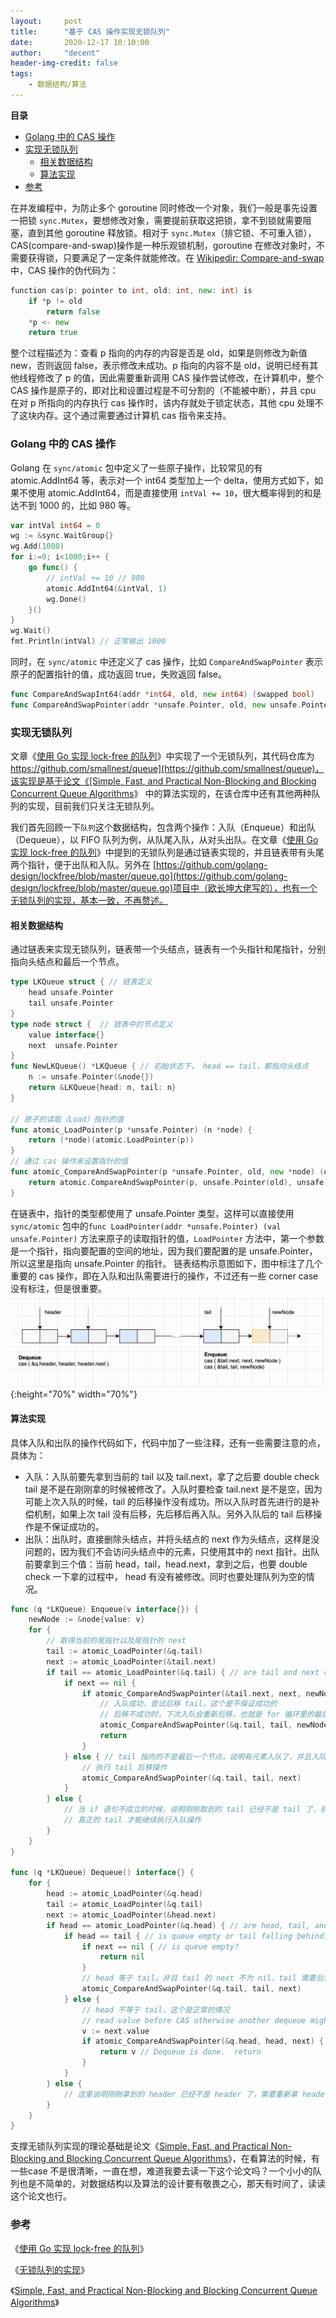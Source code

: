```yaml
---
layout:     post
title:      "基于 CAS 操作实现无锁队列"
date:       2020-12-17 10:10:00
author:     "decent"
header-img-credit: false
tags:
    - 数据结构/算法
---
```


**目录**

- [Golang 中的 CAS 操作](#golang-中的-cas-操作)
- [实现无锁队列](#实现无锁队列)
	- [相关数据结构](#相关数据结构)
	- [算法实现](#算法实现)
- [参考](#参考)

 在并发编程中，为防止多个 goroutine 同时修改一个对象，我们一般是事先设置一把锁 `sync.Mutex`，要想修改对象，需要提前获取这把锁，拿不到锁就需要阻塞，直到其他 goroutine 释放锁。相对于 `sync.Mutex`（排它锁、不可重入锁），CAS(compare-and-swap)操作是一种乐观锁机制，goroutine 在修改对象时，不需要获得锁，只要满足了一定条件就能修改。在 [Wikipedir: Compare-and-swap](https://en.wikipedia.org/wiki/Compare-and-swap)中，CAS 操作的伪代码为：
```go
function cas(p: pointer to int, old: int, new: int) is
    if *p != old
        return false
    *p <- new
    return true
```
整个过程描述为：查看 p 指向的内存的内容是否是 old，如果是则修改为新值 new，否则返回 false，表示修改未成功。p 指向的内容不是 old，说明已经有其他线程修改了 p 的值，因此需要重新调用 CAS 操作尝试修改，在计算机中，整个 CAS 操作是原子的，即对比和设置过程是不可分割的（不能被中断），并且 cpu 在对 p 所指向的内存执行 cas 操作时，该内存就处于锁定状态，其他 cpu 处理不了这块内存。这个通过需要通过计算机 cas 指令来支持。

### Golang 中的 CAS 操作
Golang 在 `sync/atomic` 包中定义了一些原子操作，比较常见的有 atomic.AddInt64 等，表示对一个 int64 类型加上一个 delta，使用方式如下，如果不使用 atomic.AddInt64，而是直接使用 `intVal += 10`，很大概率得到的和是达不到 1000 的，比如 980 等。
```go
var intVal int64 = 0
wg := &sync.WaitGroup{}
wg.Add(1000)
for i:=0; i<1000;i++ {
    go func() {
        // intVal += 10 // 980
        atomic.AddInt64(&intVal, 1)
        wg.Done()
    }()
}
wg.Wait()
fmt.Println(intVal) // 正常输出 1000
```
同时，在 `sync/atomic` 中还定义了 cas 操作，比如 `CompareAndSwapPointer` 表示原子的配置指针的值，成功返回 true，失败返回 false。
```go
func CompareAndSwapInt64(addr *int64, old, new int64) (swapped bool)
func CompareAndSwapPointer(addr *unsafe.Pointer, old, new unsafe.Pointer) (swapped bool)
```

### 实现无锁队列
文章《[使用 Go 实现 lock-free 的队列](https://colobu.com/2020/08/14/lock-free-queue-in-go/)》中实现了一个无锁队列，其代码仓库为 [https://github.com/smallnest/queue](https://github.com/smallnest/queue)，该实现是基于论文《[Simple, Fast, and Practical Non-Blocking and Blocking Concurrent Queue Algorithms](https://www.cs.rochester.edu/u/scott/papers/1996_PODC_queues.pdf)》
中的算法实现的，在该仓库中还有其他两种队列的实现，目前我们只关注无锁队列。

我们首先回顾一下`队列`这个数据结构，包含两个操作：入队（Enqueue）和出队（Dequeue），以 FIFO 队列为例，从队尾入队，从对头出队。在文章《[使用 Go 实现 lock-free 的队列](https://colobu.com/2020/08/14/lock-free-queue-in-go/)》中提到的无锁队列是通过链表实现的，并且链表带有头尾两个指针，便于出队和入队。另外在 [https://github.com/golang-design/lockfree/blob/master/queue.go](https://github.com/golang-design/lockfree/blob/master/queue.go)项目中（欧长坤大佬写的），也有一个无锁队列的实现，基本一致，不再赘述。

#### 相关数据结构
通过链表来实现无锁队列，链表带一个头结点，链表有一个头指针和尾指针，分别指向头结点和最后一个节点。
```go
type LKQueue struct { // 链表定义
	head unsafe.Pointer
	tail unsafe.Pointer
}
type node struct {  // 链表中的节点定义
	value interface{}
	next  unsafe.Pointer
}
func NewLKQueue() *LKQueue { // 初始状态下， head == tail，都指向头结点
	n := unsafe.Pointer(&node{})
	return &LKQueue{head: n, tail: n}
}

// 原子的读取（Load）指针的值
func atomic_LoadPointer(p *unsafe.Pointer) (n *node) {
	return (*node)(atomic.LoadPointer(p))
}
// 通过 cas 操作来设置指针的值
func atomic_CompareAndSwapPointer(p *unsafe.Pointer, old, new *node) (ok bool) {
	return atomic.CompareAndSwapPointer(p, unsafe.Pointer(old), unsafe.Pointer(new))
}
```
在链表中，指针的类型都使用了 unsafe.Pointer 类型，这样可以直接使用 `sync/atomic` 包中的`func LoadPointer(addr *unsafe.Pointer) (val unsafe.Pointer)` 方法来原子的读取指针的值，`LoadPointer` 方法中，第一个参数是一个指针，指向要配置的空间的地址，因为我们要配置的是 unsafe.Pointer，所以这里是指向 unsafe.Pointer 的指针。
链表结构示意图如下，图中标注了几个重要的 cas 操作，即在入队和出队需要进行的操作，不过还有一些 corner case 没有标注，但是很重要。
![java-javascript](/pics/cas-in-go.png){:height="70%" width="70%"}

#### 算法实现
具体入队和出队的操作代码如下，代码中加了一些注释，还有一些需要注意的点，具体为：
* 入队：入队前要先拿到当前的 tail 以及 tail.next，拿了之后要 double check tail 是不是在刚刚拿的时候被修改了。入队时要检查 tail.next 是不是空，因为可能上次入队的时候，tail 的后移操作没有成功。所以入队时首先进行的是补偿机制，如果上次 tail 没有后移，先后移后再入队。另外入队后的 tail 后移操作是不保证成功的。
* 出队：出队时，直接删除头结点，并将头结点的 next 作为头结点，这样是没问题的，因为我们不会访问头结点中的元素，只使用其中的 next 指针。出队前要拿到三个值：当前 head，tail，head.next，拿到之后，也要 double check 一下拿的过程中， head 有没有被修改。同时也要处理队列为空的情况。

```go
func (q *LKQueue) Enqueue(v interface{}) {
	newNode := &node{value: v}
	for {
		// 取得当前的尾指针以及尾指针的 next
		tail := atomic_LoadPointer(&q.tail)
		next := atomic_LoadPointer(&tail.next)
		if tail == atomic_LoadPointer(&q.tail) { // are tail and next consistent?
			if next == nil {
				if atomic_CompareAndSwapPointer(&tail.next, next, newNode) {
					// 入队成功，尝试后移 tail，这个是不保证成功的
					// 后移不成功时，下次入队会重新后移，也就是 for 循环里的最后一个 else 语句
					atomic_CompareAndSwapPointer(&q.tail, tail, newNode)
					return
				}
			} else { // tail 指向的不是最后一个节点，说明有元素入队了，并且入队的时候，更新tail 没有成功
				// 执行 tail 后移操作
				atomic_CompareAndSwapPointer(&q.tail, tail, next)
			}
		} else {
			// 当 if 语句不成立的时候，说明刚刚取到的 tail 已经不是 tail 了，我们必须要找到
			// 真正的 tail 才能继续执行入队操作
		}
	}
}

func (q *LKQueue) Dequeue() interface{} {
	for {
		head := atomic_LoadPointer(&q.head)
		tail := atomic_LoadPointer(&q.tail)
		next := atomic_LoadPointer(&head.next)
		if head == atomic_LoadPointer(&q.head) { // are head, tail, and next consistent?
			if head == tail { // is queue empty or tail falling behind?
				if next == nil { // is queue empty?
					return nil
				}
				// head 等于 tail，并且 tail 的 next 不为 nil，tail 需要后移
				atomic_CompareAndSwapPointer(&q.tail, tail, next)
			} else {
				// head 不等于 tail，这个是正常的情况
				// read value before CAS otherwise another dequeue might free the next node
				v := next.value
				if atomic_CompareAndSwapPointer(&q.head, head, next) {
					return v // Dequeue is done.  return
				}
			}
		} else {
			// 这里说明刚刚拿到的 header 已经不是 header 了，需要重新拿 header
		}
	}
}
```

支撑无锁队列实现的理论基础是论文《[Simple, Fast, and Practical Non-Blocking and Blocking Concurrent Queue Algorithms](https://www.cs.rochester.edu/u/scott/papers/1996_PODC_queues.pdf)》，在看算法的时候，有一些case 不是很清晰，一直在想，难道我要去读一下这个论文吗？一个小小的队列也是不简单的，对数据结构以及算法的设计要有敬畏之心，那天有时间了，读读这个论文也行。

### 参考
《[使用 Go 实现 lock-free 的队列](https://colobu.com/2020/08/14/lock-free-queue-in-go/)》

《[无锁队列的实现](https://coolshell.cn/articles/8239.html)》

《[Simple, Fast, and Practical Non-Blocking and Blocking Concurrent Queue Algorithms](https://www.cs.rochester.edu/u/scott/papers/1996_PODC_queues.pdf)》

